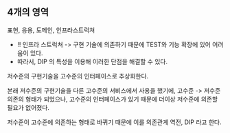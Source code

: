 ## 4개의 영역
표현, 응용, 도메인, 인프라스트럭쳐

- !! 인프라 스트럭쳐 -> 구현 기술에 의존하기 때문에 TEST와 기능 확장에 있어 어려움이 있다.
- 따라서, DIP 의 특성을 이용해 이러한 단점을 해결할 수 있다.

저수준의 구현기술을 고수준의 인터페이스로 추상화한다.

본래 저수준의 구현기술을 다른 고수준의 서비스에서 사용을 했기에, 고수준 -> 저수준 의존의 형태가 되었으나, 고수준의 인터페이스가 있기 때문에 더이상 저수준에 의존할 필요가 없어졌다.

저수준이 고수준에 의존하는 형태로 바뀌기 때문에 이를 의존관계 역전, DIP 라고 한다.

